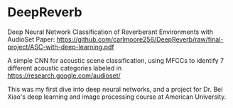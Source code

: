 # DeepReverb

Deep Neural Network Classification of Reverberant Environments with AudioSet
Paper: https://github.com/carlmoore256/DeepReverb/raw/final-project/ASC-with-deep-learning.pdf

A simple CNN for acoustic scene classification, using MFCCs to identify 7 different acoustic categories labeled in https://research.google.com/audioset/

This was my first dive into deep neural networks, and a project for Dr. Bei Xiao's deep learning and image processing course at American University.
